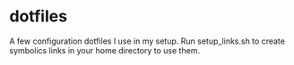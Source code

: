 # dotfiles
A few configuration dotfiles I use in my setup. Run setup_links.sh to create symbolics links in your home directory to use them.
